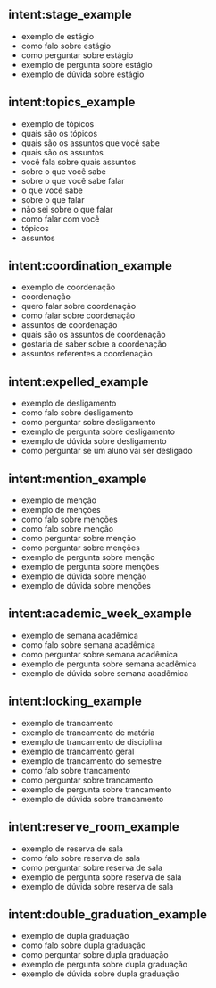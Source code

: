<!-- Testado -->
## intent:stage_example
- exemplo de estágio
- como falo sobre estágio
- como perguntar sobre estágio
- exemplo de pergunta sobre estágio
- exemplo de dúvida sobre estágio

<!-- Testado -->
## intent:topics_example
- exemplo de tópicos
- quais são os tópicos
- quais são os assuntos que você sabe
- quais são os assuntos
- você fala sobre quais assuntos
- sobre o que você sabe
- sobre o que você sabe falar
- o que você sabe
- sobre o que falar
- não sei sobre o que falar
- como falar com você
- tópicos
- assuntos

<!-- Testado -->
## intent:coordination_example
- exemplo de coordenação
- coordenação
- quero falar sobre coordenação
- como falar sobre coordenação
- assuntos de coordenação
- quais são os assuntos de coordenação
- gostaria de saber sobre a coordenação
- assuntos referentes a coordenação

<!-- Testado -->
## intent:expelled_example
- exemplo de desligamento
- como falo sobre desligamento
- como perguntar sobre desligamento
- exemplo de pergunta sobre desligamento
- exemplo de dúvida sobre desligamento
- como perguntar se um aluno vai ser desligado

<!-- Testado -->
## intent:mention_example
- exemplo de menção
- exemplo de menções
- como falo sobre menções
- como falo sobre menção
- como perguntar sobre menção
- como perguntar sobre menções
- exemplo de pergunta sobre menção
- exemplo de pergunta sobre menções
- exemplo de dúvida sobre menção
- exemplo de dúvida sobre menções

<!-- Testado -->
## intent:academic_week_example
- exemplo de semana acadêmica
- como falo sobre semana acadêmica
- como perguntar sobre semana acadêmica
- exemplo de pergunta sobre semana acadêmica
- exemplo de dúvida sobre semana acadêmica

<!-- Testado -->
## intent:locking_example
- exemplo de trancamento
- exemplo de trancamento de matéria
- exemplo de trancamento de disciplina
- exemplo de trancamento geral
- exemplo de trancamento do semestre
- como falo sobre trancamento
- como perguntar sobre trancamento
- exemplo de pergunta sobre trancamento
- exemplo de dúvida sobre trancamento

<!-- Testado -->
## intent:reserve_room_example
- exemplo de reserva de sala
- como falo sobre reserva de sala
- como perguntar sobre reserva de sala
- exemplo de pergunta sobre reserva de sala
- exemplo de dúvida sobre reserva de sala

<!-- Testado -->
## intent:double_graduation_example
- exemplo de dupla graduação
- como falo sobre dupla graduação
- como perguntar sobre dupla graduação
- exemplo de pergunta sobre dupla graduação
- exemplo de dúvida sobre dupla graduação